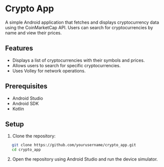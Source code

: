 # Crypto App

A simple Android application that fetches and displays cryptocurrency data using the CoinMarketCap API. Users can search for cryptocurrencies by name and view their prices.

## Features

- Displays a list of cryptocurrencies with their symbols and prices.
- Allows users to search for specific cryptocurrencies.
- Uses Volley for network operations.

## Prerequisites

- Android Studio
- Android SDK
- Kotlin

## Setup

1. Clone the repository:

```bash
   git clone https://github.com/yourusername/crypto_app.git
   cd crypto_app
```

2. Open the repository using Android Studio and run the device simulator.
